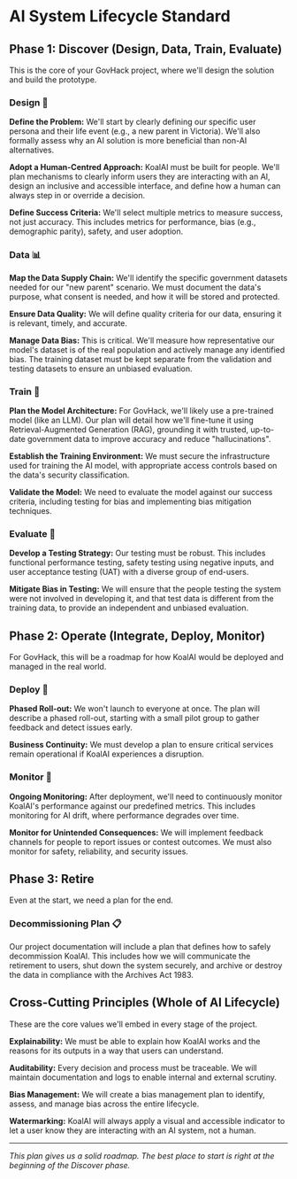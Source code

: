 # AI System Lifecycle Standard

## Phase 1: Discover (Design, Data, Train, Evaluate)
This is the core of your GovHack project, where we'll design the solution and build the prototype.

### Design 🎨

**Define the Problem:** We'll start by clearly defining our specific user persona and their life event (e.g., a new parent in Victoria). We'll also formally assess why an AI solution is more beneficial than non-AI alternatives.

**Adopt a Human-Centred Approach:** KoalAI must be built for people. We'll plan mechanisms to clearly inform users they are interacting with an AI, design an inclusive and accessible interface, and define how a human can always step in or override a decision.

**Define Success Criteria:** We'll select multiple metrics to measure success, not just accuracy. This includes metrics for performance, bias (e.g., demographic parity), safety, and user adoption.

### Data 📊

**Map the Data Supply Chain:** We'll identify the specific government datasets needed for our "new parent" scenario. We must document the data's purpose, what consent is needed, and how it will be stored and protected.

**Ensure Data Quality:** We will define quality criteria for our data, ensuring it is relevant, timely, and accurate.

**Manage Data Bias:** This is critical. We'll measure how representative our model's dataset is of the real population and actively manage any identified bias. The training dataset must be kept separate from the validation and testing datasets to ensure an unbiased evaluation.

### Train 🧠

**Plan the Model Architecture:** For GovHack, we'll likely use a pre-trained model (like an LLM). Our plan will detail how we'll fine-tune it using Retrieval-Augmented Generation (RAG), grounding it with trusted, up-to-date government data to improve accuracy and reduce "hallucinations".

**Establish the Training Environment:** We must secure the infrastructure used for training the AI model, with appropriate access controls based on the data's security classification.

**Validate the Model:** We need to evaluate the model against our success criteria, including testing for bias and implementing bias mitigation techniques.

### Evaluate 🧪

**Develop a Testing Strategy:** Our testing must be robust. This includes functional performance testing, safety testing using negative inputs, and user acceptance testing (UAT) with a diverse group of end-users.

**Mitigate Bias in Testing:** We will ensure that the people testing the system were not involved in developing it, and that test data is different from the training data, to provide an independent and unbiased evaluation.

## Phase 2: Operate (Integrate, Deploy, Monitor)
For GovHack, this will be a roadmap for how KoalAI would be deployed and managed in the real world.

### Deploy 🚀

**Phased Roll-out:** We won't launch to everyone at once. The plan will describe a phased roll-out, starting with a small pilot group to gather feedback and detect issues early.

**Business Continuity:** We must develop a plan to ensure critical services remain operational if KoalAI experiences a disruption.

### Monitor 👀

**Ongoing Monitoring:** After deployment, we'll need to continuously monitor KoalAI's performance against our predefined metrics. This includes monitoring for AI drift, where performance degrades over time.

**Monitor for Unintended Consequences:** We will implement feedback channels for people to report issues or contest outcomes. We must also monitor for safety, reliability, and security issues.

## Phase 3: Retire

Even at the start, we need a plan for the end.

### Decommissioning Plan 📋

Our project documentation will include a plan that defines how to safely decommission KoalAI. This includes how we will communicate the retirement to users, shut down the system securely, and archive or destroy the data in compliance with the Archives Act 1983.

## Cross-Cutting Principles (Whole of AI Lifecycle)
These are the core values we'll embed in every stage of the project.

**Explainability:** We must be able to explain how KoalAI works and the reasons for its outputs in a way that users can understand.

**Auditability:** Every decision and process must be traceable. We will maintain documentation and logs to enable internal and external scrutiny.

**Bias Management:** We will create a bias management plan to identify, assess, and manage bias across the entire lifecycle.

**Watermarking:** KoalAI will always apply a visual and accessible indicator to let a user know they are interacting with an AI system, not a human.

---

*This plan gives us a solid roadmap. The best place to start is right at the beginning of the Discover phase.*